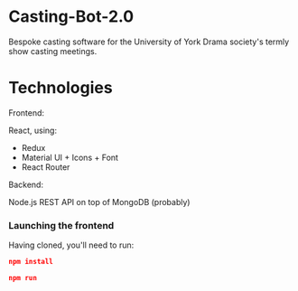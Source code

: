 # Casting-Bot-2.0

Bespoke casting software for the University of York Drama society's termly show casting meetings.

# Technologies

Frontend:

React, using:

- Redux
- Material UI + Icons + Font
- React Router

Backend:

Node.js REST API on top of MongoDB (probably)

### Launching the frontend

Having cloned, you'll need to run:

```json
npm install

npm run
```
